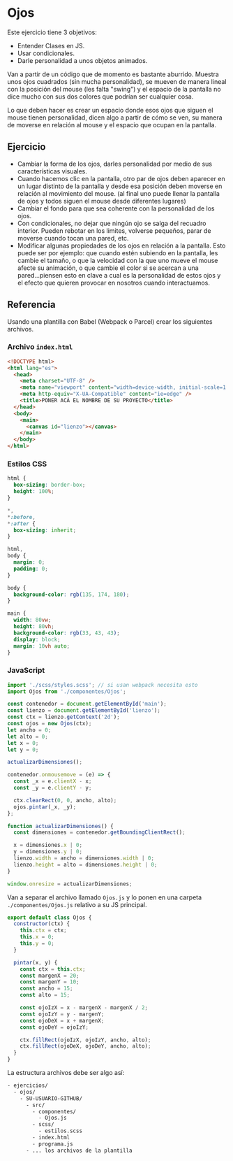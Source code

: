 # Ojos

Este ejercicio tiene 3 objetivos:

- Entender Clases en JS.
- Usar condicionales.
- Darle personalidad a unos objetos animados.

Van a partir de un código que de momento es bastante aburrido. Muestra unos ojos cuadrados (sin mucha personalidad), se mueven de manera lineal con la posición del mouse (les falta "swing") y el espacio de la pantalla no dice mucho con sus dos colores que podrían ser cualquier cosa.

Lo que deben hacer es crear un espacio donde esos ojos que siguen el mouse tienen personalidad, dicen algo a partir de cómo se ven, su manera de moverse en relación al mouse y el espacio que ocupan en la pantalla.

## Ejercicio

- Cambiar la forma de los ojos, darles personalidad por medio de sus características visuales.
- Cuando hacemos clic en la pantalla, otro par de ojos deben aparecer en un lugar distinto de la pantalla y desde esa posición deben moverse en relación al movimiento del mouse. (al final uno puede llenar la pantalla de ojos y todos siguen el mouse desde diferentes lugares)
- Cambiar el fondo para que sea coherente con la personalidad de los ojos.
- Con condicionales, no dejar que ningún ojo se salga del recuadro interior. Pueden rebotar en los limites, volverse pequeños, parar de moverse cuando tocan una pared, etc.
- Modificar algunas propiedades de los ojos en relación a la pantalla. Esto puede ser por ejemplo: que cuando estén subiendo en la pantalla, les cambie el tamaño, o que la velocidad con la que uno mueve el mouse afecte su animación, o que cambie el color si se acercan a una pared...piensen esto en clave a cual es la personalidad de estos ojos y el efecto que quieren provocar en nosotros cuando interactuamos.

## Referencia

Usando una plantilla con Babel (Webpack o Parcel) crear los siguientes archivos.

### Archivo `index.html`

```html
<!DOCTYPE html>
<html lang="es">
  <head>
    <meta charset="UTF-8" />
    <meta name="viewport" content="width=device-width, initial-scale=1.0" />
    <meta http-equiv="X-UA-Compatible" content="ie=edge" />
    <title>PONER ACÁ EL NOMBRE DE SU PROYECTO</title>
  </head>
  <body>
    <main>
      <canvas id="lienzo"></canvas>
    </main>
  </body>
</html>
```

### Estilos CSS

```css
html {
  box-sizing: border-box;
  height: 100%;
}

*,
*:before,
*:after {
  box-sizing: inherit;
}

html,
body {
  margin: 0;
  padding: 0;
}

body {
  background-color: rgb(135, 174, 180);
}

main {
  width: 80vw;
  height: 80vh;
  background-color: rgb(33, 43, 43);
  display: block;
  margin: 10vh auto;
}
```

### JavaScript

```js
import './scss/styles.scss'; // si usan webpack necesita esto
import Ojos from './componentes/Ojos';

const contenedor = document.getElementById('main');
const lienzo = document.getElementById('lienzo');
const ctx = lienzo.getContext('2d');
const ojos = new Ojos(ctx);
let ancho = 0;
let alto = 0;
let x = 0;
let y = 0;

actualizarDimensiones();

contenedor.onmousemove = (e) => {
  const _x = e.clientX - x;
  const _y = e.clientY - y;

  ctx.clearRect(0, 0, ancho, alto);
  ojos.pintar(_x, _y);
};

function actualizarDimensiones() {
  const dimensiones = contenedor.getBoundingClientRect();

  x = dimensiones.x | 0;
  y = dimensiones.y | 0;
  lienzo.width = ancho = dimensiones.width | 0;
  lienzo.height = alto = dimensiones.height | 0;
}

window.onresize = actualizarDimensiones;
```

Van a separar el archivo llamado `Ojos.js` y lo ponen en una carpeta `./componentes/Ojos.js` relativo a su JS principal.

```js
export default class Ojos {
  constructor(ctx) {
    this.ctx = ctx;
    this.x = 0;
    this.y = 0;
  }

  pintar(x, y) {
    const ctx = this.ctx;
    const margenX = 20;
    const margenY = 10;
    const ancho = 15;
    const alto = 15;

    const ojoIzX = x - margenX - margenX / 2;
    const ojoIzY = y - margenY;
    const ojoDeX = x + margenX;
    const ojoDeY = ojoIzY;

    ctx.fillRect(ojoIzX, ojoIzY, ancho, alto);
    ctx.fillRect(ojoDeX, ojoDeY, ancho, alto);
  }
}
```

La estructura archivos debe ser algo así:

```bash
- ejercicios/
  - ojos/
    - SU-USUARIO-GITHUB/
      - src/
        - componentes/
          - Ojos.js
        - scss/
          - estilos.scss
        - index.html
        - programa.js
      - ... los archivos de la plantilla
```
